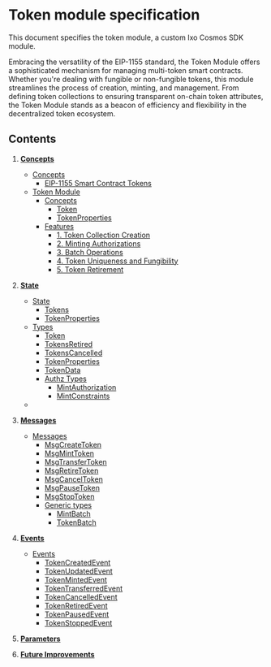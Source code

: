 # Token module specification

This document specifies the token module, a custom Ixo Cosmos SDK module.

Embracing the versatility of the EIP-1155 standard, the Token Module offers a sophisticated mechanism for managing multi-token smart contracts. Whether you're dealing with fungible or non-fungible tokens, this module streamlines the process of creation, minting, and management. From defining token collections to ensuring transparent on-chain token attributes, the Token Module stands as a beacon of efficiency and flexibility in the decentralized token ecosystem.

## Contents

1. **[Concepts](01_concepts.md)**

   - [Concepts](01_concepts.md#concepts)
     - [EIP-1155 Smart Contract Tokens](01_concepts.md#eip-1155-smart-contract-tokens)
   - [Token Module](01_concepts.md#token-module)
     - [Concepts](01_concepts.md#concepts-1)
       - [Token](01_concepts.md#token)
       - [TokenProperties](01_concepts.md#tokenproperties)
     - [Features](01_concepts.md#features)
       - [1. Token Collection Creation](01_concepts.md#1-token-collection-creation)
       - [2. Minting Authorizations](01_concepts.md#2-minting-authorizations)
       - [3. Batch Operations](01_concepts.md#3-batch-operations)
       - [4. Token Uniqueness and Fungibility](01_concepts.md#4-token-uniqueness-and-fungibility)
       - [5. Token Retirement](01_concepts.md#5-token-retirement)

2. **[State](02_state.md)**

   - [State](02_state.md#state)
     - [Tokens](02_state.md#tokens)
     - [TokenProperties](02_state.md#tokenproperties)
   - [Types](02_state.md#types)
     - [Token](02_state.md#token)
     - [TokensRetired](02_state.md#tokensretired)
     - [TokensCancelled](02_state.md#tokenscancelled)
     - [TokenProperties](02_state.md#tokenproperties-1)
     - [TokenData](02_state.md#tokendata)
     - [Authz Types](02_state.md#authz-types)
       - [MintAuthorization](02_state.md#mintauthorization)
       - [MintConstraints](02_state.md#mintconstraints)
   -

3. **[Messages](03_messages.md)**

   - [Messages](03_messages.md#messages)
     - [MsgCreateToken](03_messages.md#msgcreatetoken)
     - [MsgMintToken](03_messages.md#msgminttoken)
     - [MsgTransferToken](03_messages.md#msgtransfertoken)
     - [MsgRetireToken](03_messages.md#msgretiretoken)
     - [MsgCancelToken](03_messages.md#msgcanceltoken)
     - [MsgPauseToken](03_messages.md#msgpausetoken)
     - [MsgStopToken](03_messages.md#msgstoptoken)
     - [Generic types](03_messages.md#generic-types)
       - [MintBatch](03_messages.md#mintbatch)
       - [TokenBatch](03_messages.md#tokenbatch)

4. **[Events](04_events.md)**

   - [Events](04_events.md#events)
     - [TokenCreatedEvent](04_events.md#tokencreatedevent)
     - [TokenUpdatedEvent](04_events.md#tokenupdatedevent)
     - [TokenMintedEvent](04_events.md#tokenmintedevent)
     - [TokenTransferredEvent](04_events.md#tokentransferredevent)
     - [TokenCancelledEvent](04_events.md#tokencancelledevent)
     - [TokenRetiredEvent](04_events.md#tokenretiredevent)
     - [TokenPausedEvent](04_events.md#tokenpausedevent)
     - [TokenStoppedEvent](04_events.md#tokenstoppedevent)

5. **[Parameters](05_params.md)**

6. **[Future Improvements](06_future_improvements.md)**
